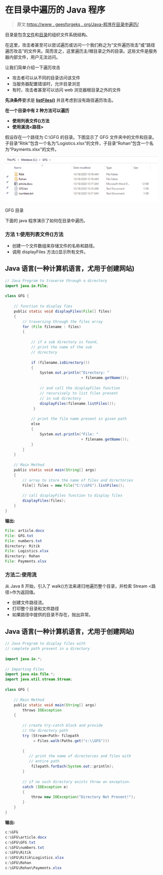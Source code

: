 # 在目录中遍历的 Java 程序

> 原文:[https://www . geesforgeks . org/Java-程序在目录中遍历/](https://www.geeksforgeeks.org/java-program-to-traverse-in-a-directory/)

目录是包含[文件](https://www.geeksforgeeks.org/files-iswritable-method-in-java-with-examples/)和[目录](https://www.geeksforgeeks.org/files-iswritable-method-in-java-with-examples/)的组织文件系统结构。

在这里，攻击者甚至可以尝试遍历或访问一个我们称之为“文件遍历攻击”或“路径遍历攻击”的文件夹。简而言之，这里遍历主/根目录之外的目录。这些文件是服务器内部文件，用户无法访问。

让我们简单介绍一下遍历攻击

*   攻击者可以从不同的目录访问该文件
*   当服务器配置错误时，允许目录浏览
*   有时，攻击者甚至可以访问 web 浏览器根目录之外的文件

**先决条件**要求是 [**listFiles()**](https://www.geeksforgeeks.org/file-listfiles-method-in-java-with-examples/) 并且考虑到没有路径遍历攻击。

**在一个目录中有 2 种方法可以遍历**

*   **使用列表文件()方法**
*   **使用溪流<路径>**

假设存在一个路径为 C:\\GFG 的目录。下图显示了 GFG 文件夹中的文件和目录。子目录“Ritik”包含一个名为“Logistics.xlsx”的文件，子目录“Rohan”包含一个名为“Payments.xlsx”的文件。

![](img/a46b4e7baf5d9688137fa91f015c14fc.png)

GFG 目录

下面的 java 程序演示了如何在目录中遍历。

### 方法 1:使用列表文件()方法

*   创建一个文件数组来存储文件的名称和路径。
*   调用 displayFiles 方法()显示所有文件。

## Java 语言(一种计算机语言，尤用于创建网站)

```java
// Java Program to traverse through a directory
import java.io.File;

class GFG {

    // function to display fies
    public static void displayFiles(File[] files)
    {
        // traversing through the files array
        for (File filename : files)
        {

            // if a sub directory is found,
            // print the name of the sub
            // directory

            if (filename.isDirectory())
            {
                System.out.println("Directory: "
                                   + filename.getName());

                // and call the displayFiles function
                // recursively to list files present
                // in sub directory
                displayFiles(filename.listFiles());
             }

            // print the file name present in given path
            else
            {
                System.out.println("File: "
                                   + filename.getName());
            }
        }
    }

    // Main Method
    public static void main(String[] args)
    {
        // array to store the name of files and directories
        File[] files = new File("C:\\GFG").listFiles();

        // call displayFiles function to display files
        displayFiles(files);
    }
}
```

**输出:**

```java
File: article.docx
File: GFG.txt
File: numbers.txt
Directory: Ritik
File: Logistics.xlsx
Directory: Rohan
File: Payments.xlsx
```

### 方法二:使用流<path></path>

从 Java 8 开始，引入了 walk()方法来递归地遍历整个目录，并检索 Stream <路径>作为返回值。

*   创建文件路径流。
*   打印整个目录和文件路径
*   如果路径中提供的目录不存在，抛出异常。

## Java 语言(一种计算机语言，尤用于创建网站)

```java
// Java Program to display files with
// complete path present in a directory

import java.io.*;

// Importing Files
import java.nio.file.*;
import java.util.stream.Stream;

class GFG {

    // Main Method
    public static void main(String[] args)
        throws IOException
    {

        // create try-catch block and provide
        // the directory path
        try (Stream<Path> filepath
             = Files.walk(Paths.get("c:\\GFG")))

        {
           // print the name of directories and files with
           // entire path
            filepath.forEach(System.out::println);
        }

        // if no such directory exists throw an exception.
        catch (IOException e)
        {
            throw new IOException("Directory Not Present!");
        }
    }
}
```

**输出:**

```java
c:\GFG
c:\GFG\article.docx
c:\GFG\GFG.txt
c:\GFG\numbers.txt
c:\GFG\Ritik
c:\GFG\Ritik\Logistics.xlsx
c:\GFG\Rohan
c:\GFG\Rohan\Payments.xlsx
```